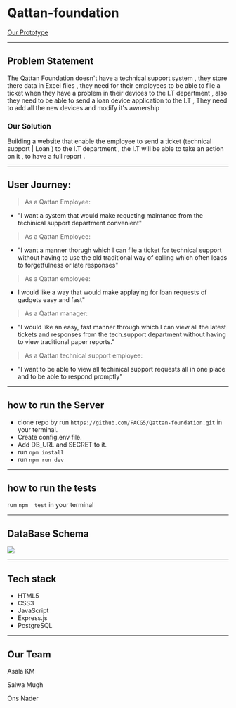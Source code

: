 # Qattan-foundation

[Our Prototype](https://www.figma.com/file/gr4zjSyliBV6CC1Dn6ezqJvJ/Triple-%22S%22?node-id=124%3A100)
___
## Problem Statement
The Qattan Foundation doesn't have a technical support system , they store there data in Excel files , they need for their employees to be able to file a ticket when they have a problem in their devices to the I.T department , also they need to be able to send a loan device application to the I.T , They need to add all the new devices and modify it's awnership

### Our Solution
Building a website that enable the employee to send a ticket (technical support | Loan ) to the I.T department , the I.T will be able to take an action on it , to have a full report .
___
## User Journey:
> As a Qattan Employee:
- "I want a system that would make requeting maintance from the techinical support department
convenient" 

> As a Qattan Employee:
- "I want a manner thorugh which I can file a ticket for technical support without having to use the
old traditional way of calling which often leads to forgetfulness or late responses"

> As a Qattan employee:
- I would like a way that would make applaying for loan requests of gadgets easy and fast"

> As a Qattan manager: 
- "I would like an easy, fast manner through which I can view all the latest tickets and responses from the tech.support department without having to view traditional paper reports."

> As a Qattan technical support employee:
- "I want to be able to view all techinical support requests all in one place and to be able to respond promptly"
___
## how to run the Server

- clone repo by run `https://github.com/FACG5/Qattan-foundation.git` in your terminal.
- Create config.env file.
- Add DB_URL and SECRET to it.
- run `npm install`
- run `npm run dev`
___
## how to run the tests

run `npm  test` in your terminal
___
## DataBase Schema 
![](https://files.gitter.im/gazaskygeeks/qattan-foundation/VuUW/qattan-DB.png)
___
## Tech stack

- HTML5
- CSS3
- JavaScript
- Express.js
- PostgreSQL
___
## Our Team

Asala KM

Salwa Mugh

Ons Nader 

